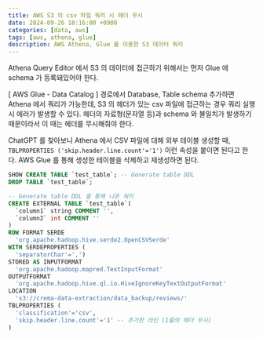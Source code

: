 ```yaml
---
title: AWS S3 의 csv 파일 쿼리 시 헤더 무시
date: 2024-09-26 18:16:00 +0900
categories: [data, aws]
tags: [aws, athena, glue]
description: AWS Athena, Glue 를 이용한 S3 데이터 쿼리
---
```


Athena Query Editor 에서 S3 의 데이터에 접근하기 위해서는 먼저 Glue 에 schema 가 등록돼있어야 한다.

[ AWS Glue - Data Catalog ] 경로에서 Database, Table schema 추가하면 Athena 에서 쿼리가 가능한데, S3 의 헤더가 있는 csv 파일에 접근하는 경우 쿼리 실행 시 에러가 발생할 수 있다. 헤더의 자료형(문자열 등)과 schema 와 불일치가 발생하기 때문이라서 이 때는 헤더를 무시해줘야 한다.

ChatGPT 를 찾아보니 Athena 에서 CSV 파일에 대해 외부 테이블 생성할 때, `TBLPROPERTIES ('skip.header.line.count'='1')` 이런 속성을 붙이면 된다고 한다. AWS Glue 를 통해 생성한 테이블을 삭제하고 재생성하면 된다.


```sql
SHOW CREATE TABLE `test_table`; -- Generate table DDL
DROP TABLE `test_table`;
```


```sql
-- Generate table DDL 을 통해 나온 쿼리
CREATE EXTERNAL TABLE `test_table`(
  `column1` string COMMENT '',
  `column2` int COMMENT ''
)
ROW FORMAT SERDE
  'org.apache.hadoop.hive.serde2.OpenCSVSerde'
WITH SERDEPROPERTIES (
  'separatorChar'=',')
STORED AS INPUTFORMAT
  'org.apache.hadoop.mapred.TextInputFormat'
OUTPUTFORMAT
  'org.apache.hadoop.hive.ql.io.HiveIgnoreKeyTextOutputFormat'
LOCATION
  's3://crema-data-extraction/data_backup/reviews/'
TBLPROPERTIES (
  'classification'='csv',
  'skip.header.line.count'='1' -- 추가한 라인 (1줄의 헤더 무시)
)
```
